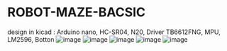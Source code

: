 # ROBOT-MAZE-BACSIC
design in kicad : 
Arduino nano, HC-SR04, N20, Driver TB6612FNG, MPU, LM2596, Botton
![image](https://github.com/user-attachments/assets/b48e411e-39a4-4c84-b71c-f7e0fe75245f)
![image](https://github.com/user-attachments/assets/51c25453-84c7-4a16-a235-4507bc622cf5) ![image](https://github.com/user-attachments/assets/8d9d436e-50f4-4802-8ef4-17b2a67c7c28)
![image](https://github.com/user-attachments/assets/424d94d9-d60f-44b1-82e1-c82ccb7c5c5b)
![image](https://github.com/user-attachments/assets/00404ae6-d763-4ae2-8ffb-a1c324fa10c0)





